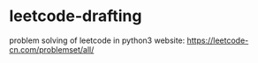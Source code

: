 # leetcode-drafting
problem solving of leetcode in python3
website: https://leetcode-cn.com/problemset/all/
